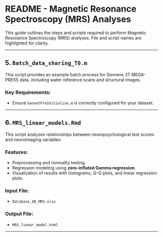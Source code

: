 # **README - Magnetic Resonance Spectroscopy (MRS) Analyses**

This guide outlines the steps and scripts required to perform Magnetic Resonance Spectroscopy (MRS) analyses. File and script names are highlighted for clarity.

---

## **5. `Batch_data_sharing_T0.m`**  
This script provides an example batch process for Siemens 3T MEGA-PRESS data, including water reference scans and structural images.

### **Key Requirements:**
- Ensure `GannetPreInitialise.m` is correctly configured for your dataset.

---

## **6. `MRS_linear_models.Rmd`**  
This script analyzes relationships between neuropsychological test scores and neuroimaging variables.

### **Features:**
- Preprocessing and normality testing.
- Regression modeling using **zero-inflated Gamma regression**.
- Visualization of results with histograms, Q-Q plots, and linear regression plots.

### **Input File:**
- `Database_AD_MRS.xlsx`

### **Output File:**
- `MRS_linear_model.html`

---
